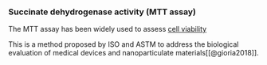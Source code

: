 
### Succinate dehydrogenase activity (MTT assay)
The MTT assay has been widely used to assess [cell viability](https://www.sciencedirect.com/topics/pharmacology-toxicology-and-pharmaceutical-science/cell-viability "Learn more about cell viability from ScienceDirect's AI-generated Topic Pages")



This is a method proposed by ISO and ASTM to address the biological evaluation of medical devices and nanoparticulate materials[[@gioria2018]]. 
